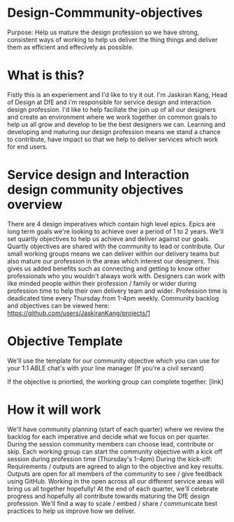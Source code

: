 # Design-Commmunity-objectives
Purpose: Help us mature the design profession so we have strong, consistent ways of working to help us deliver the thing things and deliver them as efficient and effecively as possible.

# What is this?
Fistly this is an experiement and I'd like to try it out. I'm Jaskiran Kang, Head of Design at DfE and i'm responsible for service design and interaction design profession. I'd like to help faciliate the join up of all our designers and create an environment where we work together on common goals to help us all grow and develop to be the best designers we can. Learning and developing and maturing our design profession means we stand a chance to contribute, have impact so that we help to deliver services which work for end users.

# Service design and Interaction design community objectives overview
There are 4 design imperatives which contain high level epics.
Epics are long term goals we're looking to achieve over a period of 1 to 2 years. We'll set quartly objectives to help us achieve and deliver against our goals.
Quartly objectives are shared with the community to lead or contribute. Our small working groups means we can deliver within our delivery teams but also mature our profession in the areas which interest our designers. This gives us added benefits such as connecting and getting to know other professionals who you wouldn't always work with.
Designers can work with like minded people within their profession / family or wider during profession time to help their own delivery team and wider.
Profession time is deadicated time every Thursday from 1-4pm weekly.
Community backlog and objectives can be viewed here: https://github.com/users/JaskiranKang/projects/1

# Objective Template
We'll use the template for our community objective which you can use for your 1:1 ABLE chat's with your line manager (If you're a civil servant)

If the objective is priortied, the working group can complete together. [link]

# How it will work
We'll have community planning (start of each quarter) where we review the backlog for each imperative and decide what we focus on per quarter.
During the session community members can choose lead, contribute or skip.
Each working group can start the community objective with a kick off session during profession time (Thursday's 1-4pm)
During the kick-off: Requirements / outputs are agreed to align to the objective and key results. Outputs are open for all members of the community to see / give feedback using GitHub. Working in the open across all our different service areas will bring us all together hopefully!
At the end of each quarter, we'll celebrate progress and hopefully all contribute towards maturing the DfE design profession.
We'll find a way to scale / embed / share / communicate best practices to help us improve how we deliver.
